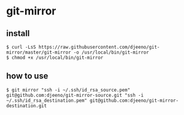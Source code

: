 # git-mirror

## install

```console
$ curl -LsS https://raw.githubusercontent.com/djeeno/git-mirror/master/git-mirror -o /usr/local/bin/git-mirror
$ chmod +x /usr/local/bin/git-mirror
```

## how to use

```console
$ git mirror "ssh -i ~/.ssh/id_rsa_source.pem" git@github.com:djeeno/git-mirror-source.git "ssh -i ~/.ssh/id_rsa_destination.pem" git@github.com:djeeno/git-mirror-destination.git
```
